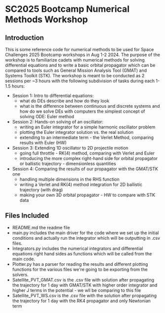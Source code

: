 # SC2025 Bootcamp Numerical Methods Workshop

## Introduction

This is some reference code for numerical methods to be used for Space Challenges 2025 Bootcamp workshops in Aug 1-2 2024. The purpose of the workshop is to familiarize cadets with numerical methods for solving differential equations and to write a basic orbital propagator which can be compared to tools such as General Mission Analysis Tool (GMAT) and Systems Toolkit (STK). The workshop is meant to be conducted as 2 sessions per ~3 hours with the following subdivision of tasks during each 1-1.5 hours:

- Session 1: Intro to differential equations:
  - what do DEs describe and how do they look
  - what is the difference between continuous and discrete systems and how do we solve DEs with computers the simplest concept of solving ODE: Euler method
- Session 2: Hands-on solving of an oscillator:
  - writing an Euler integrator for a simple harmonic oscillator problem
  - plotting the Euler integrator solution vs. the real solution
  - extending to an intermediate term - the Verlet Method, comparing results with Euler (HW)
- Session 3: Extending 1D oscillator to 2D projectile motion
  - going full throttle - RK(4) method, comparing with Verlet and Euler
  - introducing the more complex right-hand side for orbital propagator or ballistic trajectory - dimensionless quantities
- Session 4: Comparing the results of our propagator with the GMAT/STK one
  - handling multiple dimensions in the RHS function
  - writing a Verlet and RK(4) method integration for 2D ballistic trajectory (with drag)
  - making your own 3D orbital propagator - HW to compare with STK data

## Files Included

- README.md the readme file
- main.py includes the main driver for the code where we set up the initial conditions and actually run the integrator which will be outputting in .csv files.
- Integrators.py includes the numerical integrators and differential equations right hand sides as functions which will be called from the main code.
- Plotter.py has a parser for reading the results and different plotting functions for the various files we're going to be exporting from the solvers.
- Satellite_PVT_GMAT.csv is the .csv file with solution after propagating the trajectory for 1 day with GMAT/STK with higher order integrator and higher J terms in the potential - we wll be comparing to this file
- Satellite_PVT_WS.csv is the .csv file with the solution after propagating the trajectory for 1 day with the RK4 propagator and only Newtonian term
